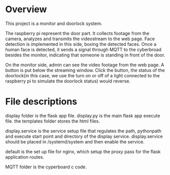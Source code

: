 # Overview
This project is a monitor and doorlock system.

The raspberry pi represent the door part. It collects footage from the camera, analyzes and transmits the videostream to the web page. 
Face detection is implemented in this side, boxing the detected faces. 
Once a human face is detected, it sends a signal through MQTT to the cyberbroad besides the monitor, indicating that someone is standing in front of the door.

On the monitor side, admin can see the video footage from the web page.
A button is put below the streaming window. Click the button, the status of the doorlock(in this case, we use the turn on or off of a light connected to 
the raspberry pi to simulate the doorlock status) would reverse.

# File descriptions

display folder is the flask app file.
    display.py is the main flask app execute file.
    the templates folder stores the html files.
    
display.service is the service setup file that regulates the path, pythonpath and execute start point and directory of the display service.
display.service should be placed in /systemd/system and then enable the service.

default is the set up file for nginx, which setup the proxy pass for the flask application routes.

MQTT folder is the cyperboard c code.




